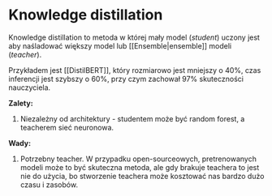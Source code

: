 # Knowledge distillation
Knowledge distillation to metoda w której mały model (*student*) uczony jest aby naśladować większy model lub [[Ensemble|ensemble]] modeli (*teacher*).

Przykładem jest [[DistilBERT]], który rozmiarowo jest mniejszy o 40%, czas inferencji jest szybszy o 60%, przy czym zachował 97% skuteczności nauczyciela.

**Zalety:**
1. Niezależny od architektury - studentem może być random forest, a teacherem sieć neuronowa.

**Wady:**
1. Potrzebny teacher. W przypadku open-sourceowych, pretrenowanych modeli może to być skuteczna metoda, ale gdy brakuje teachera to jest nie do użycia, bo stworzenie teachera może kosztować nas bardzo dużo czasu i zasobów.